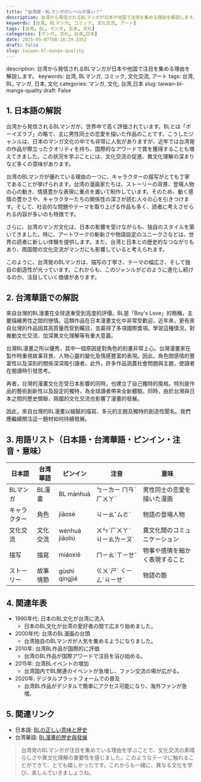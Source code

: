 ```yaml
---
title: "台湾発・BLマンガのレベルが高い？"
description: 台湾から発信されるBLマンガが日本や他国で注目を集める理由を解説します。
keywords: [台湾, BLマンガ, コミック, 文化交流, アート]
tags: [台湾, BL, マンガ, 日本, 文化]
categories: [マンガ, 文化, 台湾,日本]
date: 2025-05-07T08:18:29.335Z
draft: false
slug: taiwan-bl-manga-quality
---
```


description: 台湾から発信されるBLマンガが日本や他国で注目を集める理由を解説します。
keywords: 台湾, BLマンガ, コミック, 文化交流, アート
tags: 台湾, BL, マンガ, 日本, 文化
categories: マンガ, 文化, 台湾,日本
slug: taiwan-bl-manga-quality
draft: False

## 1. 日本語の解説

台湾から発信されるBLマンガが、世界中で高く評価されています。BLとは「ボーイズラブ」の略で、主に男性同士の恋愛を描いた作品のことです。こうしたジャンルは、日本のマンガ文化の中でも非常に人気がありますが、近年では台湾発の作品が際立ったクオリティを持ち、国際的なアワードで賞を獲得することも増えてきました。この状況を学ぶことには、文化交流の促進、異文化理解の深まりなど多くの意味があります。

台湾のBLマンガが優れている理由の一つに、キャラクターの描写がとても丁寧であることが挙げられます。台湾の漫画家たちは、ストーリーの背景、登場人物の心の動き、情感豊かな表現に重点を置いて制作しています。そのため、動く感情の豊かさや、キャラクターたちの関係性の深さが読む人々の心を引きつけます。そして、社会的な問題やテーマを取り上げる作品も多く、読者に考えさせられる内容が多いのも特徴です。

さらに、台湾のマンガ文化は、日本の影響を受けながらも、独自のスタイルを築いてきました。特に、アートワークの斬新さや物語設定のユニークさなどは、世界の読者に新しい体験を提供します。また、台湾と日本との歴史的なつながりもあり、両国間の文化交流がマンガにも影響していると考えられます。

このように、台湾発のBLマンガは、描写の丁寧さ、テーマの幅広さ、そして独自の創造性が光っています。これからも、このジャンルがどのように進化し続けるのか、注目していく価値があります。

## 2. 台湾華語での解説  

來自台灣的BL漫畫在全球逐漸受到高度的評價。BL是「Boy's Love」的簡稱，主要描繪男性之間的戀情。這類作品在日本漫畫文化中非常受歡迎，近年來，更有來自台灣的作品因其高質量而受到矚目，並贏得了多項國際獎項。學習這種情況，對推動文化交流、加深異文化理解等有重大意義。

台灣BL漫畫之所以優秀，其中一個原因是對角色的刻畫非常上心。台灣漫畫家在製作時重視故事背景、人物心靈的變化及情感豐富的表現。因此，角色間感情的豐富性以及深刻的關係深深吸引讀者。此外，許多作品涵蓋社會問題與主題，使讀者在閱讀時引發思考。

再者，台灣的漫畫文化在受日本影響的同時，也建立了自己獨特的風格。特別是作品的藝術創新性以及設定的獨特，為全球讀者帶來全新體驗。同時，由於台灣與日本之間的歷史關聯，兩國的文化交流也影響了漫畫的發展。

因此，來自台灣的BL漫畫以細膩的描寫、多元的主題及獨特的創造性聞名。我們應繼續關注這一題材如何持續發展。

## 3. 用語リスト（日本語・台湾華語・ピンイン・注音・意味）

| 日本語     | 台湾華語   | ピンイン          | 注音       | 意味                           |
|------------|------------|------------------|------------|--------------------------------|
| BLマンガ   | BL漫畫     | BL mànhuà        | ㄅㄧㄌㄧ ㄇㄢˋㄏㄨㄚˋ | 男性同士の恋愛を描いた漫画     |
| キャラクター | 角色       | jiǎosè           | ㄐㄧㄠˇㄙㄜˋ | 物語の登場人物                 |
| 文化交流   | 文化交流   | wénhuà jiāoliú   | ㄨㄣˊㄏㄨㄚˋ ㄐㄧㄠㄌㄧㄡˊ | 異文化間のコミュニケーション  |
| 描写       | 描寫       | miáoxiě          | ㄇㄧㄠˊㄒㄧㄝˇ | 物事や感情を細かく表現すること |
| ストーリー | 故事情節   | gùshì qíngjié    | ㄍㄨˋㄕˋ ㄑㄧㄥˊㄐㄧㄝˊ | 物語の筋                       |

## 4. 関連年表

- 1990年代: 日本のBL文化が台湾に流入  
  - 日本のBL文化が台湾の愛好者の間で広まり始めました。
- 2000年代: 台湾のBL漫画の台頭  
  - 台湾独自のBLマンガが人気を集めるようになりました。
- 2010年: 台湾BL作品が国際的に評価  
  - 台湾のBL作品が国際アワードで注目を浴び始める。
- 2015年: 台湾BLイベントの増加  
  - 台湾国内でBL関連のイベントが急増し、ファン交流の場が広がる。
- 2020年: デジタルプラットフォームでの普及  
  - 台湾BL作品がデジタルで簡単にアクセス可能になり、海外ファンが急増。

## 5. 関連リンク  

- 日本語: [BLの正しい意味と歴史](https://www.culture.jp/bl-history)
- 台湾華語: [BL漫畫的歷史與發展](https://www.culture.tw/bl-history)

> 台湾発のBLマンガが注目を集めている理由を学ぶことで、文化交流の素晴らしさや異文化理解の重要性を感じました。このようなテーマに触れることができて、とても嬉しかったです。これからも一緒に、異なる文化を学び、楽しんでいきましょうね。